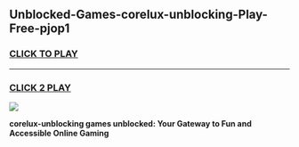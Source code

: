 
## Unblocked-Games-corelux-unblocking-Play-Free-pjop1
<h3>
<a href="https://premium76.site?title=corelux-unblocking&ref=19M">CLICK TO PLAY</a></h3>
<hr>

<h3>
<a href="https://premium76.site?title=corelux-unblocking&ref=19M">CLICK 2 PLAY</a>
  
</h3>

<a href="https://premium76.site?title=corelux-unblocking&ref=19M"><img src="https://clearcache.store/games.png"></a>


**corelux-unblocking games unblocked: Your Gateway to Fun and Accessible Online Gaming**
